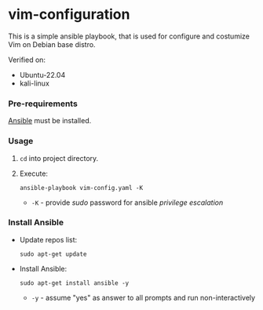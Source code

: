 # vim-configuration


This is a simple ansible playbook, that is used for configure and costumize Vim on Debian base distro.

Verified on: 
* Ubuntu-22.04
* kali-linux

### Pre-requirements

[Ansible](#install-ansibles) must be installed.

### Usage

1. `cd` into project directory.
2. Execute:
	
	`ansible-playbook vim-config.yaml -K`
	* `-K` - provide *sudo* password for ansible *privilege escalation*

### Install Ansible

* Update repos list:

	`sudo apt-get update`

* Install Ansible:

	`sudo apt-get install ansible -y`
	* `-y` - assume "yes" as answer to all prompts and run non-interactively
